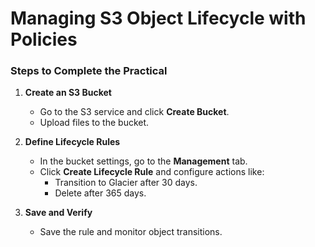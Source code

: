 # Managing S3 Object Lifecycle with Policies

### Steps to Complete the Practical

1. **Create an S3 Bucket**  
   - Go to the S3 service and click **Create Bucket**.
   - Upload files to the bucket.

2. **Define Lifecycle Rules**  
   - In the bucket settings, go to the **Management** tab.
   - Click **Create Lifecycle Rule** and configure actions like:
     - Transition to Glacier after 30 days.
     - Delete after 365 days.

3. **Save and Verify**  
   - Save the rule and monitor object transitions.
